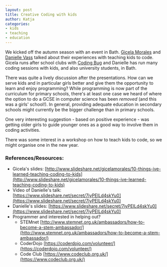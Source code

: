 ```yaml
---
layout: post
title: Creative Coding with kids
author: Katja 
categories:
- kids
- teaching
- education
---
```


We kicked off the autumn season with an event in Bath. [Gicela Morales](https://twitter.com/gicela) and [Danielle Vass](https://twitter.com/de_velopment) talked about their experiences with teaching kids to code. Gicela runs after school clubs with [Coding Bug](http://www.codingbug.co.uk/) and Danielle has run many coding sessions with kids, and also university students, in Bath. 

There was quite a lively discussion after the presentations. How can we serve kids and in particular girls better and give them the opportunity to learn and enjoy programming? While programming is now part of the curriculum for primary schools, there's at least one case we heard of where the option to do a GCSE in computer science has been *removed* (and this was a girls' school!). In general, providing adequate education in secondary schools might currently be the bigger challenge than in primary schools. 

One very interesting suggestion - based on positive experience - was getting older girls to guide younger ones as a good way to involve them in coding activities. 

There was some interest in a workshop on how to teach kids to code, so we might organise one in the new year. 

### References/Resources: 
- Gicela's slides: [http://www.slideshare.net/gicelamorales/10-things-ive-learned-teaching-coding-to-kids](http://www.slideshare.net/gicelamorales/10-things-ive-learned-teaching-coding-to-kids)
- Video of Danielle's talk: [https://www.slideshare.net/secret/7iyPEILd4skYu0](https://www.slideshare.net/secret/7iyPEILd4skYu0)
- Danielle's slides: [https://www.slideshare.net/secret/7iyPEILd4skYu0](https://www.slideshare.net/secret/7iyPEILd4skYu0)
- Programmer and interested in helping out?
	- STEMnet [http://www.stemnet.org.uk/ambassadors/how-to-become-a-stem-ambassador/](http://www.stemnet.org.uk/ambassadors/how-to-become-a-stem-ambassador/)
	- CoderDojo [https://coderdojo.com/volunteer/](https://coderdojo.com/volunteer/)
	- Code Club [https://www.codeclub.org.uk/](https://www.codeclub.org.uk/)
<br />&nbsp;<br /> 